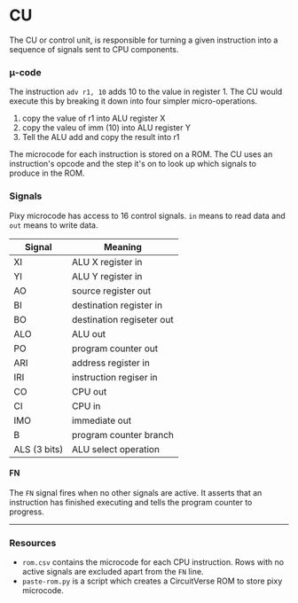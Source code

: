 # CU

The CU or control unit, is responsible for turning a given instruction into a sequence of signals sent to CPU components. 



### μ-code
The instruction `adv r1, 10` adds 10 to the value in register 1. The CU would execute this by breaking it down into four simpler micro-operations.

1. copy the value of r1 into ALU register X
2. copy the valeu of imm (10) into ALU register Y
3. Tell the ALU add and copy the result into r1

The microcode for each instruction is stored on a ROM. The CU uses an instruction's opcode and the step it's on to look up which signals to produce in the ROM. 

### Signals
Pixy microcode has access to 16 control signals. `in` means to read data and `out` means to write data.

| Signal       | Meaning                       |
|--------------|-------------------------------|
| XI           | ALU X register in             |
| YI           | ALU Y register in             |
| AO           | source register out           |
| BI           | destination register in       |
| BO           | destination regiseter out     |
| ALO          | ALU out                       |
| PO           | program counter out           |
| ARI          | address register in           |
| IRI          | instruction regiser in        |
| CO           | CPU out                       |
| CI           | CPU in                        |
| IMO          | immediate out                 |
| B            | program counter branch        |
| ALS (3 bits) | ALU select operation          |

#### FN
The `FN` signal fires when no other signals are active. It asserts that an instruction has finished executing and tells the program counter to progress.

---

### Resources
* `rom.csv` contains the microcode for each CPU instruction. Rows with no active signals are excluded apart from the `FN` line.
* `paste-rom.py` is a script which creates a CircuitVerse ROM to store pixy microcode.
